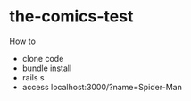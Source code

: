 # the-comics-test

How to
- clone code
- bundle install
- rails s
- access localhost:3000/?name=Spider-Man
